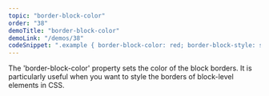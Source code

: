 ```yaml
---
topic: "border-block-color"
order: "38"
demoTitle: "border-block-color"
demoLink: "/demos/38"
codeSnippet: ".example { border-block-color: red; border-block-style: solid; border-block-width: 2px; }"
---
```


The 'border-block-color' property sets the color of the block borders. It is particularly useful when you want to style the borders of block-level elements in CSS.
<br />
